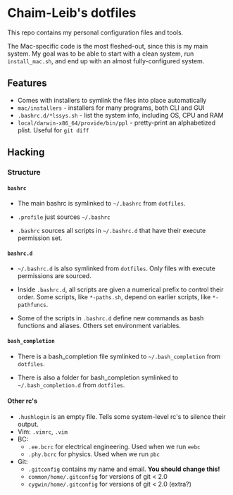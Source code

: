 Chaim-Leib's dotfiles
=====================
This repo contains my personal configuration files and tools.

The Mac-specific code is the most fleshed-out, since this is my main system. My
goal was to be able to start with a clean system, run `install_mac.sh`, and end
up with an almost fully-configured system.

Features
--------
* Comes with installers to symlink the files into place automatically
* `mac/installers` - installers for many programs, both CLI and GUI
* `.bashrc.d/*lssys.sh` - list the system info, including OS, CPU and RAM
* `local/darwin-x86_64/provide/bin/ppl` - pretty-print an alphabetized plist.
    Useful for `git diff`

Hacking
-------
### Structure
#### `bashrc`
* The main bashrc is symlinked to `~/.bashrc` from `dotfiles`.

* `.profile` just sources `~/.bashrc`

* `.bashrc` sources all scripts in `~/.bashrc.d` that have their execute permission set.

#### `bashrc.d`
* `~/.bashrc.d` is also symlinked from `dotfiles`. Only files with execute permissions are sourced.
* Inside `.bashrc.d`, all scripts are given a numerical prefix to control their order. Some scripts, like `*-paths.sh`, depend on earlier scripts, like `*-pathfuncs`.

* Some of the scripts in `.bashrc.d` define new commands as bash functions and aliases. Others set environment variables.

#### `bash_completion`
* There is a bash_completion file symlinked to `~/.bash_completion` from `dotfiles`.

* There is also a folder for bash_completion symlinked to `~/.bash_completion.d` from `dotfiles`.

#### Other rc's
* `.hushlogin` is an empty file. Tells some system-level rc's to silence their output.
* Vim: `.vimrc`, `.vim`
* BC: 
    * `.ee.bcrc` for electrical engineering. Used when we run `eebc`
    * `.phy.bcrc` for physics. Used when we run `pbc`
* Git:
    * `.gitconfig` contains my name and email. **You should change this!**
    * `common/home/.gitconfig` for versions of git < 2.0
    * `cygwin/home/.gitconfig` for versions of git < 2.0 (extra?)